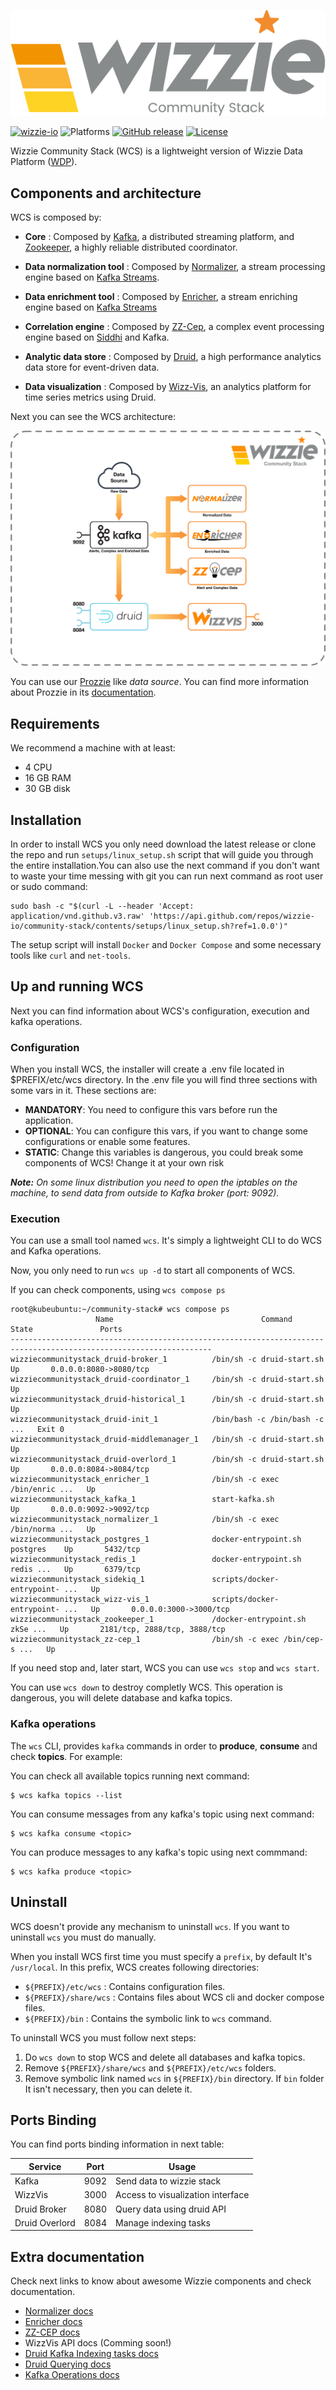 
<p align="center">
    <img src="docs/assets/img/wcs.logo.png" alt="Wizzie Community Stack" title="Wizzie Community Stack"/>
</p>

[![wizzie-io](https://img.shields.io/badge/powered%20by-wizzie.io-F68D2E.svg)](https://github.com/wizzie-io/)
![Platforms](https://img.shields.io/badge/platforms-Linux-282828.svg?longCache=true&style=flat)
[![GitHub release](https://img.shields.io/github/release/wizzie-io/community-stack.svg)](https://github.com/wizzie-io/community-stack/releases/latest)
[![License](https://img.shields.io/badge/license-Apache%202.0-blue.svg)](http://www.apache.org/licenses/LICENSE-2.0)

Wizzie Community Stack (WCS) is a lightweight version of Wizzie Data Platform ([WDP](https://wizzie.io/)).

## Components and architecture

WCS is composed by:

- **Core**
: Composed by [Kafka](https://kafka.apache.org/), a distributed streaming platform, and [Zookeeper](https://zookeeper.apache.org/), a highly reliable distributed coordinator.

- **Data normalization tool**
: Composed by [Normalizer](https://wizzie-io.github.io/normalizer/), a stream processing engine based on [Kafka Streams](https://docs.confluent.io/current/streams/index.html).

- **Data enrichment tool**
: Composed by [Enricher](https://wizzie-io.github.io/enricher/), a stream enriching engine based on [Kafka Streams](https://docs.confluent.io/current/streams/index.html)

- **Correlation engine**
: Composed by [ZZ-Cep](https://wizzie-io.github.io/zz-cep/), a complex event processing engine based on [Siddhi](https://github.com/wso2/siddhi) and Kafka.

- **Analytic data store**
: Composed by [Druid](https://druid.io/), a high performance analytics data store for event-driven data.

- **Data visualization**
: Composed by [Wizz-Vis](https://github.com/wizzie-io/wizz-vis), an analytics platform for time series metrics using Druid.

Next you can see the WCS architecture:
<p align="center">

<div style="text-align:center"><img src ="docs/assets/img/wcs.architecture.png"/></div>
</p>

You can use our [Prozzie](https://github.com/wizzie-io/prozzie) like *data source*. You can find more information about Prozzie in its [documentation](https://wizzie-io.github.io/prozzie/).

## Requirements

We recommend a machine with at least:

* 4 CPU
* 16 GB RAM
* 30 GB disk

## Installation

In order to install WCS you only need download the latest release or clone the repo and run `setups/linux_setup.sh` script that will guide you through the entire installation.You can also use the next command if you don't want to waste your time messing with git you can run next command as root user or sudo command:

```
sudo bash -c "$(curl -L --header 'Accept: application/vnd.github.v3.raw' 'https://api.github.com/repos/wizzie-io/community-stack/contents/setups/linux_setup.sh?ref=1.0.0')"
```

The setup script will install `Docker` and `Docker Compose` and some necessary tools like `curl` and `net-tools`.

## Up and running WCS

Next you can find information about WCS's configuration, execution and kafka operations.

### Configuration
When you install WCS, the installer will create a .env file located in $PREFIX/etc/wcs directory. In the .env file you will find three sections with some vars in it. These sections are:

* **MANDATORY**: You need to configure this vars before run the application.
* **OPTIONAL**: You can configure this vars, if you want to change some configurations or enable some features.
* **STATIC**: Change this variables is dangerous, you could break some components of WCS! Change it at your own risk

***Note:*** *On some linux distribution you need to open the iptables on the machine, to send data from outside to Kafka broker (port: 9092).*

### Execution

You can use a small tool named `wcs`. It's simply a lightweight CLI to do WCS and Kafka operations.

Now, you only need to run `wcs up -d` to start all components of WCS.

If you can check components, using `wcs compose ps` 

```
root@kubeubuntu:~/community-stack# wcs compose ps
                   Name                                 Command               State               Ports
-------------------------------------------------------------------------------------------------------------------
wizziecommunitystack_druid-broker_1          /bin/sh -c druid-start.sh        Up       0.0.0.0:8080->8080/tcp
wizziecommunitystack_druid-coordinator_1     /bin/sh -c druid-start.sh        Up
wizziecommunitystack_druid-historical_1      /bin/sh -c druid-start.sh        Up
wizziecommunitystack_druid-init_1            /bin/bash -c /bin/bash -c  ...   Exit 0
wizziecommunitystack_druid-middlemanager_1   /bin/sh -c druid-start.sh        Up
wizziecommunitystack_druid-overlord_1        /bin/sh -c druid-start.sh        Up       0.0.0.0:8084->8084/tcp
wizziecommunitystack_enricher_1              /bin/sh -c exec /bin/enric ...   Up
wizziecommunitystack_kafka_1                 start-kafka.sh                   Up       0.0.0.0:9092->9092/tcp
wizziecommunitystack_normalizer_1            /bin/sh -c exec /bin/norma ...   Up
wizziecommunitystack_postgres_1              docker-entrypoint.sh postgres    Up       5432/tcp
wizziecommunitystack_redis_1                 docker-entrypoint.sh redis ...   Up       6379/tcp
wizziecommunitystack_sidekiq_1               scripts/docker-entrypoint- ...   Up
wizziecommunitystack_wizz-vis_1              scripts/docker-entrypoint- ...   Up       0.0.0.0:3000->3000/tcp
wizziecommunitystack_zookeeper_1             /docker-entrypoint.sh zkSe ...   Up       2181/tcp, 2888/tcp, 3888/tcp
wizziecommunitystack_zz-cep_1                /bin/sh -c exec /bin/cep-s ...   Up
```

If you need stop and, later start, WCS you can use `wcs stop` and `wcs start`.

You can use `wcs down` to destroy completly WCS. This operation is dangerous, you will delete database and kafka topics.

### Kafka operations

The `wcs` CLI, provides `kafka` commands in order to **produce**, **consume** and check **topics**. For example:

You can check all available topics running next command:
```
$ wcs kafka topics --list
```

You can consume messages from any kafka's topic using next command:
```
$ wcs kafka consume <topic>
```

You can produce messages to any kafka's topic using next commmand:

```
$ wcs kafka produce <topic>
```

## Uninstall

WCS doesn't provide any mechanism to uninstall `wcs`. If you want to uninstall `wcs` you must do manually.

When you install WCS first time you must specify a `prefix`, by default It's `/usr/local`. In this prefix, WCS creates following directories:

- `${PREFIX}/etc/wcs`
: Contains configuration files.
- `${PREFIX}/share/wcs`
: Contains files about WCS cli and docker compose files.
- `${PREFIX}/bin`
: Contains the symbolic link to `wcs` command.

To uninstall WCS you must follow next steps:

1. Do `wcs down` to stop WCS and delete all databases and kafka topics.
2. Remove `${PREFIX}/share/wcs` and `${PREFIX}/etc/wcs` folders.
3. Remove symbolic link named `wcs` in `${PREFIX}/bin` directory. If `bin` folder It isn't necessary, then you can delete it.

## Ports Binding

You can find ports binding information in next table:

| Service | Port           | Usage                             |
| ------------- | ------------- | -------------------------------- |
| Kafka          | 9092           | Send data to wizzie stack         |
| WizzVis        | 3000           | Access to visualization interface |
| Druid Broker   | 8080           | Query data using druid API        |
| Druid Overlord | 8084           | Manage indexing tasks             |

## Extra documentation

Check next links to know about awesome Wizzie components and check documentation.
* [Normalizer docs](https://wizzie-io.github.io/normalizer/)
* [Enricher docs](https://wizzie-io.github.io/enricher/)
* [ZZ-CEP docs](https://wizzie-io.github.io/zz-cep/)
* WizzVis API docs (Comming soon!)
* [Druid Kafka Indexing tasks docs](http://druid.io/docs/latest/development/extensions-core/kafka-ingestion.html)
* [Druid Querying docs](http://druid.io/docs/latest/querying/querying.html)
* [Kafka Operations docs](https://kafka.apache.org/documentation/#basic_ops)
